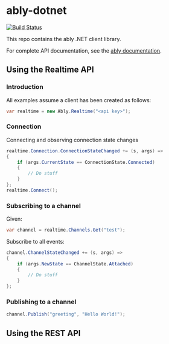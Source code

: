 # ably-dotnet

[![Build Status](https://travis-ci.org/ably/ably-dotnet.svg?branch=master)](https://travis-ci.org/ably/ably-dotnet)

This repo contains the ably .NET client library.

For complete API documentation, see the [ably documentation](https://ably.io/documentation).

## Using the Realtime API
### Introduction

All examples assume a client has been created as follows:

```csharp
var realtime = new Ably.Realtime("<api key>");
```

### Connection

Connecting and observing connection state changes

```csharp
realtime.Connection.ConnectionStateChanged += (s, args) =>
{
    if (args.CurrentState == ConnectionState.Connected)
    {
        // Do stuff
    }
};
realtime.Connect();
```

### Subscribing to a channel

Given:

```csharp
var channel = realtime.Channels.Get("test");
```

Subscribe to all events:

```csharp
channel.ChannelStateChanged += (s, args) =>
{
    if (args.NewState == ChannelState.Attached)
    {
        // Do stuff
    }
};
```

### Publishing to a channel

```csharp
channel.Publish("greeting", "Hello World!");
```

## Using the REST API
